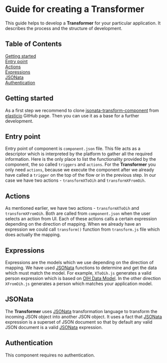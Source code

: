 # Guide for creating a Transformer

This guide helps to develop a **Transformer** for your particular application. It describes the process and the structure of development.  

## Table of Contents
[Getting started](#getting-started)  
[Entry point](#entry-point)  
[Actions](#actions)  
[Expressions](#expressions)    
[JSONata](#jsonata)  
[Authentication](#authentication)  

## Getting started

As a first step we recommend to clone [jsonata-transform-component](https://github.com/elasticio/jsonata-transform-component) from [elasticio](https://github.com/elasticio) GitHub page. Then you can use it as a base for a further development.  

## Entry point

Entry point of component is `component.json` file. This file acts as a descriptor which is interpreted by the platform to gather all the required information. Here is the only place to list the functionality provided by the component, the so called `triggers` and `actions`. For the **Transformer** you only need `actions`, because we execute the component after we already have called a `trigger` on the top of the flow or in the previous step. In our case we have two actions - `transformXToOih` and `transformXFromOih`.

## Actions

As mentioned earlier, we have two actions - `transformXToOih` and `transformXFromOih`. Both are called from `component.json` when the user selects an action from UI. Each of these actions calls a certain expression depending on the direction of mapping. When we already have an expression we could call `transform()` function from `transform.js` file which does actually the mapping.


## Expressions

Expressions are the models which we use depending on the direction of mapping. We have used [JSONata](https://github.com/jsonata-js/jsonata) functions to determine and get the data which must match the model. For example, `XToOih.js` generates a valid person expression which is based on [OIH Data Model](https://github.com/openintegrationhub/Data-and-Domain-Models/blob/master/src/main/schema/addresses/personV2.json). In the other direction `XFromOih.js` generates a person which matches your application model.

## JSONata

The **Transformer** uses [JSONata](https://github.com/jsonata-js/jsonata) transformation language to transform the incoming JSON object into another JSON object. It uses a fact that [JSONata](https://github.com/jsonata-js/jsonata) expression is a superset of JSON document so that by default any valid JSON document is a valid [JSONata](https://github.com/jsonata-js/jsonata) expression.


## Authentication
This component requires no authentication.
